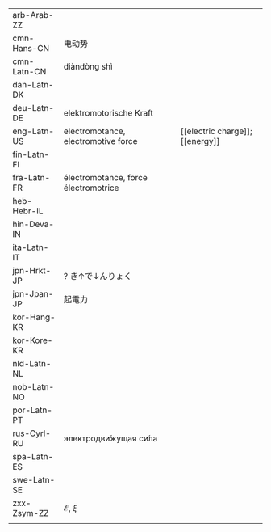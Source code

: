 | | | |
|-|-|-|
| arb-Arab-ZZ |  |  |
| cmn-Hans-CN | 电动势 |  |
| cmn-Latn-CN | diàndòng shì |  |
| dan-Latn-DK |  |  |
| deu-Latn-DE | elektromotorische Kraft |  |
| eng-Latn-US | electromotance, electromotive force | [[electric charge]]; [[energy]] |
| fin-Latn-FI |  |  |
| fra-Latn-FR | électromotance, force électromotrice |  |
| heb-Hebr-IL |  |  |
| hin-Deva-IN |  |  |
| ita-Latn-IT |  |  |
| jpn-Hrkt-JP | ? き↑で↓んりょく |  |
| jpn-Jpan-JP | 起電力 |  |
| kor-Hang-KR |  |  |
| kor-Kore-KR |  |  |
| nld-Latn-NL |  |  |
| nob-Latn-NO |  |  |
| por-Latn-PT |  |  |
| rus-Cyrl-RU | электродви́жущая си́ла |  |
| spa-Latn-ES |  |  |
| swe-Latn-SE |  |  |
| zxx-Zsym-ZZ | ℰ, 𝜉 |  |
|  |  |  |
